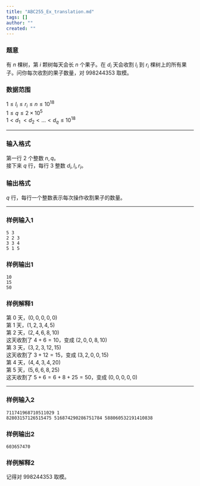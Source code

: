 ```yaml
---
title: "ABC255_Ex_translation.md"
tags: []
author: ""
created: ""
---
```


### 题意
有 $n$ 棵树，第 $i$ 颗树每天会长 $n$ 个果子。在 $d_i$ 天会收割 $l_i$ 到 $r_i$ 棵树上的所有果子。问你每次收割的果子数量，对 $998244353$ 取模。
### 数据范围
$1\le l_i\le r_i\le n\le10^{18}$  
$1\le q\le2\times10^5$  
$1 < d_1\ < d_2 < ... < d_q\le10^{18}$


---
### 输入格式
第一行 $2$ 个整数 $n,q$。  
接下来 $q$ 行，每行 $3$ 整数 $d_i,l_i,r_i$。
### 输出格式
$q$ 行，每行一个整数表示每次操作收割果子的数量。

---
### 样例输入1
```
5 3
2 2 3
3 3 4
5 1 5
```
### 样例输出1
```
10
15
50
```
### 样例解释1
第 $0$ 天，$(0,0,0,0,0)$  
第 $1$ 天，$(1,2,3,4,5)$  
第 $2$ 天，$(2,4,6,8,10)$  
这天收割了 $4+6=10$，变成 $(2,0,0,8,10)$  
第 $3$ 天，$(3,2,3,12,15)$  
这天收割了 $3+12=15$，变成 $(3,2,0,0,15)$  
第 $4$ 天，$(4,4,3,4,20)$  
第 $5$ 天，$(5,6,6,8,25)$  
这天收割了 $5+6=6+8+25=50$，变成 $(0,0,0,0,0)$

---
### 样例输入2
```
711741968710511029 1
82803157126515475 516874290286751784 588060532191410838
```
### 样例输出2
```
603657470
```
### 样例解释2
记得对 $998244353$ 取模。

